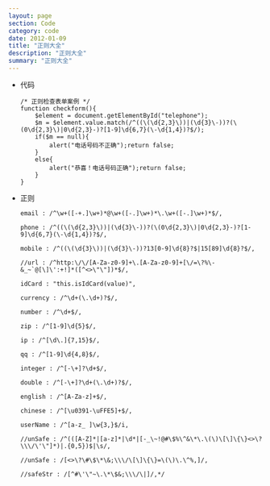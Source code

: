 ```yaml
---
layout: page
section: Code
category: code
date: 2012-01-09
title: "正则大全"
description: "正则大全"
summary: "正则大全"
---
```

 
-   代码  

        /* 正则检查表单案例 */
        function checkform(){
            $element = document.getElementById("telephone");
            $m = $element.value.match(/^((\(\d{2,3}\))|(\d{3}\-))?(\(0\d{2,3}\)|0\d{2,3}-)?[1-9]\d{6,7}(\-\d{1,4})?$/);
            if($m == null){
                alert("电话号码不正确");return false;
            }
            else{
                alert("恭喜！电话号码正确");return false;
            }
        }

-   正则  

        email : /^\w+([-+.]\w+)*@\w+([-.]\w+)*\.\w+([-.]\w+)*$/,

        phone : /^((\(\d{2,3}\))|(\d{3}\-))?(\(0\d{2,3}\)|0\d{2,3}-)?[1-9]\d{6,7}(\-\d{1,4})?$/,

        mobile : /^((\(\d{3}\))|(\d{3}\-))?13[0-9]\d{8}?$|15[89]\d{8}?$/,

        //url : /^http:\/\/[A-Za-z0-9]+\.[A-Za-z0-9]+[\/=\?%\-&_~`@[\]\':+!]*([^<>\"\"])*$/,

        idCard : "this.isIdCard(value)",

        currency : /^\d+(\.\d+)?$/,

        number : /^\d+$/,

        zip : /^[1-9]\d{5}$/,

        ip : /^[\d\.]{7,15}$/,

        qq : /^[1-9]\d{4,8}$/,

        integer : /^[-\+]?\d+$/,

        double : /^[-\+]?\d+(\.\d+)?$/,

        english : /^[A-Za-z]+$/,

        chinese : /^[\u0391-\uFFE5]+$/,

        userName : /^[a-z_ ]\w{3,}$/i,

        //unSafe : /^(([A-Z]*|[a-z]*|\d*|[-_\~!@#\$%\^&\*\.\(\)\[\]\{\}<>\?\\\/\'\"]*)|.{0,5})$|\s/,

        //unSafe : /[<>\?\#\$\*\&;\\\/\[\]\{\}=\(\)\.\^%,]/,

        //safeStr : /[^#\'\"~\.\*\$&;\\\/\|]/,*/